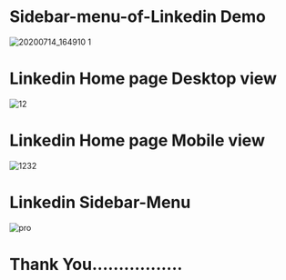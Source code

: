 # Sidebar-menu-of-Linkedin Demo
![20200714_164910 1](https://user-images.githubusercontent.com/62868878/87419949-04b5c400-c5f2-11ea-9837-cbabadfb2479.gif)

# Linkedin Home page Desktop view
![12](https://user-images.githubusercontent.com/62868878/87417909-768c0e80-c5ee-11ea-89af-a8add0ec2169.JPG)

# Linkedin Home page Mobile view
![1232](https://user-images.githubusercontent.com/62868878/87418128-d8e50f00-c5ee-11ea-91ff-e5cb6250fa72.JPG)

# Linkedin Sidebar-Menu
![pro](https://user-images.githubusercontent.com/62868878/87418265-03cf6300-c5ef-11ea-866a-ac300ff1f789.JPG)


# Thank You.................

